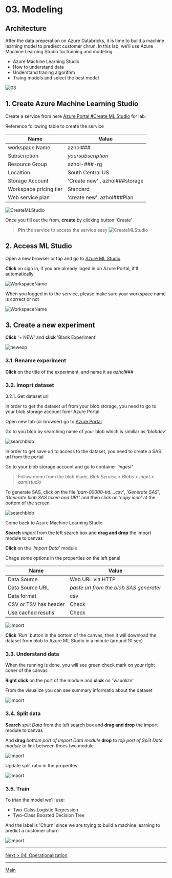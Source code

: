 # 03. Modeling

## Architecture

After the data preperation on Azure Databricks, it is time to build a machine learning model to prediect customer chrun. In this lab, we'll use Azure Machine Learning Studio for training and modeling.

* Azure Machine Learning Studio
* How to understand data
* Understand traning algorithm
* Traing models and select the best model

![03](./images/arch03.png)

## 1. Create Azure Machine Learning Studio

Create a service from here [Azure Portal #Create ML Studio](https://ms.portal.azure.com/#create/Microsoft.MachineLearningWorkspace) for lab.

Reference following table to create the service

|Name|Value|
|---|---|
|workspace Name|azhol###|
|Subscription|_yoursubscription_|
|Resource Group|azhol-###-rg|
|Localtion|South Central US|
|Storage Account|'Create new' , azhol###storage|
|Workspace pricing tier|Standard|
|Web service plan|'create new', azhol###Plan|

![CreateMLStudio](./images/03.01.png)

Once you fill out the from, __create__ by clicking button 'Create'

> __Pin__ the service to access the service easy
> ![CreateMLStudio](./images/03.02.png)

## 2. Access ML Studio

Open a new browser or tap and go to [Azure ML Studio](https://studio.azureml.net)

__Click__ on sign in, if you are already loged in on Azure Portal, it'll automatically

![WorkspaceName](./images/03.03.png)

When you logged in to the service, please make sure your workspace name is correct or not

![WorkspaceName](./images/03.03.02.png)

## 3. Create a new experiment

__Click__ '+ NEW' and __click__ 'Blank Experiment'

![newexp](./images/03.04.png)

### 3.1. Rename experiment

__Click__ on the title of the experiment, and name it as _azhol###_

### 3.2. Imoprt dataset

3.2.1. Get dataset url

In order to get the dataset url from your blob storage, you need to go to your blob storage account fomr Azure Portal

Open new tab (or browser) go to [Azure Portal](https://portal.azure.com)

Go to you blob by searching name of your blob which is similiar as _'blobdev'_

![searchblob](./images/03.05.01.png)

In order to get save url to access to the dataset, you need to create a SAS url from the portal

Go to your blob storage account and go to container _'ingest'_

> Follow menu from the blob blade, _Blob Service > Blobs > inget > azmlstudio_

To generate SAS, click on the file _'part-00000-tid....csv'_, _'Generate SAS'_, _'Generate blob SAS token and URL'_ and then click on _'copy icon'_ at the bottom of the screen

![searchblob](./images/03.05.02.png)

Come back to Azure Machine Learning Studio

__Search__ _import_ from the left search box and __drag and drop__ the import module to canvas

__Click__ on the _'Import Data'_ module

Chage some options in the properties on the left panel

|Name|Value|
|---|---|
|Data Source|Web URL via HTTP|
|Data Source URL|_paste url from the blob SAS generater_|
|Data format|csv|
|CSV or TSV has header|Check|
|Use cached resutls|Check|

![import](./images/03.07.png)

__Click__ _'Run'_ button in the bottom of the canvas, then it will download the dataset from blob to Azure ML Studio in a  minute (around 10 sec)

### 3.3. Understand data

When the running is done, you will see green check mark on your right coner of the canvas

__Right click__ on the port of the module and __click__ on _'Visualize'_

From the visualize you can see summary informatio about the dataset

![import](./images/03.08.png)

### 3.4. Split data

__Search__ _split Data_ from the left search box and __drag and drop__ the import module to canvas

And __drag__ _bottom port of Import Data module_ __drop__ to _top port of Split Data module_ to link between thoes two module

![import](./images/03.09.png)

Update split ratio in the properites

![import](./images/03.10.png)


### 3.5. Train

To trian the model we'll use:
* Two-Calss Logistic Regression
* Two-Class Boosted Decision Tree

And the label is 'Churn' since we are trying to build a machine learning to predict a customer  churn

![import](./images/03.11.png)


---
[Next > 04. Operationalization](https://github.com/xlegend1024/az-cloudscale-adv-analytics/blob/master/04Operationalization.md)

---
[Main](https://github.com/xlegend1024/az-cloudscale-adv-analytics/blob/master/README.md)
